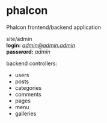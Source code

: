 # phalcon
Phalcon frontend/backend application

site/admin <br>
<strong>login:</strong> <i>admin@admin.admin</i><br>
<strong>password:</strong> <i>admin</i>


backend controllers: 
<ul>
<li>users</li>
<li>posts</li>
<li>categories</li>
<li>comments</li>
<li>pages</li>
<li>menu</li>
<li>galleries</li>
</ul>
